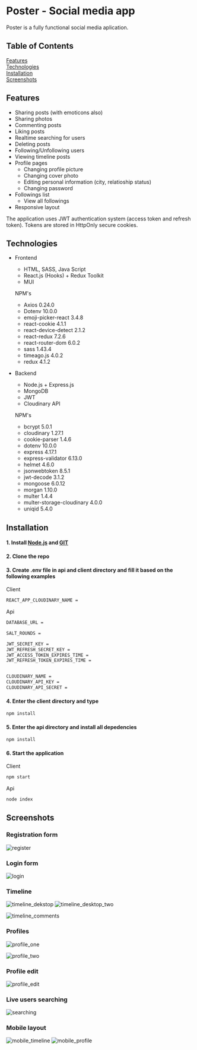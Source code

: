 # Poster - Social media app

Poster is a fully functional social media aplication.



## Table of Contents  
[Features](#Features)   
[Technologies](#Technologies)   
[Installation](#Installation)  
[Screenshots](#Screenshots)  


## Features 
 - Sharing posts (with emoticons also)
 - Sharing photos
 - Commenting posts
 - Liking posts
 - Realtime searching for users
 - Deleting posts
 - Following/Unfollowing users
 - Viewing timeline posts
 - Profile pages
   - Changing profile picture
   - Changing cover photo
   - Editing personal information (city, relatioship status)
   - Changing password
- Followings list
   - View all followings
- Responsive layout



The application uses JWT authentication system (access token and refresh token). Tokens are stored in HttpOnly secure cookies.   



## Technologies

- Frontend

   - HTML, SASS, Java Script 
   - React.js (Hooks) + Redux Toolkit
   - MUI
   
   
   
    NPM's
    - Axios 0.24.0
    - Dotenv 10.0.0
    - emoji-picker-react 3.4.8
    - react-cookie 4.1.1
    - react-device-detect 2.1.2
    - react-redux 7.2.6
    - react-router-dom 6.0.2
    - sass 1.43.4
    - timeago.js 4.0.2
    - redux 4.1.2
  
- Backend
   - Node.js + Express.js
   - MongoDB
   - JWT
   - Cloudinary API

    NPM's
    - bcrypt 5.0.1
    - cloudinary 1.27.1
    - cookie-parser 1.4.6
    - dotenv 10.0.0
    - express 4.17.1
    - express-validator 6.13.0
    - helmet 4.6.0
    - jsonwebtoken 8.5.1
    - jwt-decode 3.1.2
    - mongoose 6.0.12
    - morgan 1.10.0
    - multer 1.4.4
    - multer-storage-cloudinary 4.0.0
    - uniqid 5.4.0

 ## Installation
 
 #### 1. Install [Node.js](https://nodejs.org/en/) and [GIT](https://git-scm.com/) 
 #### 2. Clone the repo
 #### 3. Create **.env** file in api and client directory and fill it based on the following examples
 
 Client
  ```bash
REACT_APP_CLOUDINARY_NAME = 
```

Api 
  ```bash
DATABASE_URL = 

SALT_ROUNDS = 

JWT_SECRET_KEY = 
JWT_REFRESH_SECRET_KEY = 
JWT_ACCESS_TOKEN_EXPIRES_TIME = 
JWT_REFRESH_TOKEN_EXPIRES_TIME = 


CLOUDINARY_NAME = 
CLOUDINARY_API_KEY = 
CLOUDINARY_API_SECRET = 
```
 
 #### 4. Enter the client directory and type 
 ```bash
npm install
```
#### 5. Enter the api directory and install all depedencies
 ```bash
npm install
```
#### 6. Start the application

Client
 ```bash
npm start
```

Api
 ```bash
node index
```

## Screenshots

### Registration form
![register](https://i.postimg.cc/8PFLDHjD/register.png)

### Login form
![login](https://i.postimg.cc/7PtSpcPm/login.png)

### Timeline
![timeline_dekstop](https://i.postimg.cc/DwZnwL0c/timeline.png)
![timeline_desktop_two](https://i.postimg.cc/zXkGBqjq/comments.png)


![timeline_comments](https://i.postimg.cc/rF5t96NH/all-friends.png)

### Profiles
![profile_one](https://i.postimg.cc/c4zd1Fqx/obraz.png)

![profile_two](https://i.postimg.cc/sxVb0CZJ/user-profile.png)

### Profile edit
![profile_edit](https://i.postimg.cc/G35BRLqV/profile-edit.png)

### Live users searching
![searching](https://i.postimg.cc/3wx47kQM/searching.png)

### Mobile layout
![mobile_timeline](https://i.postimg.cc/sDjJfJYN/obraz.png)
![mobile_profile](https://i.postimg.cc/L4N1DFPx/obraz.png)


   
